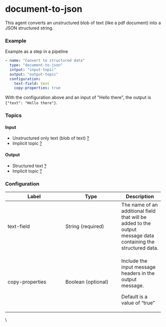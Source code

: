 # document-to-json

This agent converts an unstructured blob of text (like a pdf document) into a JSON structured string.

### Example

Example as a step in a pipeline

```yaml
- name: "Convert to structured data"
  type: "document-to-json"
  intput: "input-topic"
  output: "output-topic"
  configuration:
    text-field: text
    copy-properties: true
```

With the configuration above and an input of "Hello there", the output is `{"text": "Hello there"}`.

### Topics

#### **Input**

* Unstructured only text (blob of text) [?](../agent-messaging.md#implicit-input-and-output-topics)
* Implicit topic [?](../agent-messaging.md#implicit-input-and-output-topics)

#### **Output**

* Structured text [?](../agent-messaging.md#implicit-input-and-output-topics)
* Implicit topic [?](../agent-messaging.md#implicit-input-and-output-topics)

### **Configuration**

<table><thead><tr><th width="171.33333333333331">Label</th><th width="165">Type</th><th>Description</th></tr></thead><tbody><tr><td>text-field</td><td>String (required)</td><td>The name of an additional field that will be added to the output message data containing the structured data.</td></tr><tr><td>copy-properties</td><td>Boolean (optional)</td><td><p>Include the input message headers in the output message.<br></p><p>Default is a value of “true”</p></td></tr></tbody></table>

\
